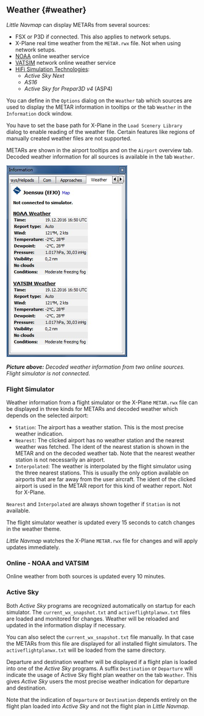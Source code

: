 ## Weather {#weather}

_Little Navmap_ can display METARs from several sources:

* FSX or P3D if connected. This also applies to network setups.
* X-Plane real time weather from the `METAR.rwx` file. Not when using network setups.
* [NOAA](http://www.weather.gov) online weather service
* [VATSIM](http://www.vatsim.net) network online weather service
* [HiFi Simulation Technologies](http://www.hifisimtech.com):
  * _Active Sky Next_
  * _AS16_
  * _Active Sky for Prepar3D v4_ \(ASP4\)

You can define in the `Options` dialog on the `Weather` tab which sources are used to display the METAR information in tooltips or the tab `Weather` in the `Information` dock window.

You have to set the base path for X-Plane in the `Load Scenery Library` dialog to enable reading of the weather file. Certain features like regions of manually created weather files are not supported.

METARs are shown in the airport tooltips and on the `Airport` overview tab. Decoded weather information for all sources is available in the tab `Weather`.

![Weather tab](../images/weather.jpg "Weather tab")

_**Picture above:** Decoded weather information from two online sources. Flight simulator is not connected._

### Flight Simulator

Weather information from a flight simulator or the X-Plane `METAR.rwx` file can be displayed in three kinds for METARs and decoded weather which depends on
the selected airport:

* `Station`: The airport has a weather station. This is the most precise weather indication.
* `Nearest`: The clicked airport has no weather station and the nearest weather was fetched. The ident of the nearest station is shown in the METAR and on the decoded weather tab. Note that the nearest weather station is not necessarily an airport.
* `Interpolated`: The weather is interpolated by the flight simulator using the three nearest stations. This is usually the only option available on airports that are far away from the user aircraft. The ident of the clicked airport is used in the METAR report for this kind of weather report. Not for X-Plane.

`Nearest` and `Interpolated` are always shown together if `Station` is not available.

The flight simulator weather is updated every 15 seconds to catch changes in the weather theme.

*Little Navmap* watches the X-Plane `METAR.rwx` file for changes and will apply updates immediately.

### Online - NOAA and VATSIM

Online weather from both sources is updated every 10 minutes.

### Active Sky

Both _Active Sky_ programs are recognized automatically on startup for each simulator.
The `current_wx_snapshot.txt` and `activeflightplanwx.txt` files are loaded and monitored for changes. Weather will be reloaded and updated in the
information display if necessary.

You can also select the `current_wx_snapshot.txt` file manually. In that case the
METARs from this file are displayed for all installed flight simulators. The `activeflightplanwx.txt` will be loaded
from the same directory.

Departure and destination weather will be displayed if a flight plan is loaded into one of the
_Active Sky_ programs. A suffix `Destination` or `Departure` will indicate the usage of Active Sky flight plan weather
on the tab `Weather`. This gives _Active Sky_ users the most precise weather indication for departure and destination.

Note that the indication of `Departure` or `Destination` depends entirely on the flight plan loaded into _Active Sky_ and not the flight plan in _Little Navmap_.

